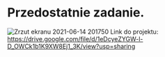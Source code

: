 # Przedostatnie zadanie.
![Zrzut ekranu 2021-06-14 201750](https://user-images.githubusercontent.com/38810840/121939744-9f140f80-cd4d-11eb-8426-d97b94380f22.png)
Link do projektu:
https://drive.google.com/file/d/1eDcyeZYGW-l-D_OWCk1b1K9XW8Ej1_3K/view?usp=sharing
